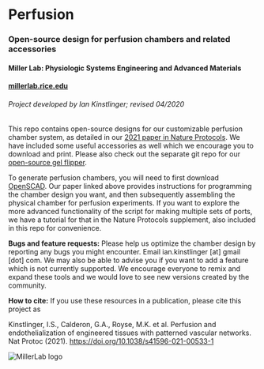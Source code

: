 # Perfusion
### Open-source design for perfusion chambers and related accessories
#### Miller Lab: Physiologic Systems Engineering and Advanced Materials
#### [millerlab.rice.edu](http://millerlab.rice.edu)
###### Project developed by Ian Kinstlinger; revised 04/2020

This repo contains open-source designs for our customizable perfusion chamber system, as detailed in our [2021 paper in Nature Protocols](https://rdcu.be/clcY7). We have included some useful accessories as well which we encourage you to download and print. Please also check out the separate git repo for our [open-source gel flipper](https://github.com/MillerLabFTW/GelFlipper).

To generate perfusion chambers, you will need to first download [OpenSCAD](https://openscad.org/). Our paper linked above provides instructions for programming the chamber design you want, and then subsequently assembling the physical chamber for perfusion experiments. If you want to explore the more advanced functionality of the script for making multiple sets of ports, we have a tutorial for that in the Nature Protocols supplement, also included in this repo for convenience. 

**Bugs and feature requests:** Please help us optimize the chamber design by reporting any bugs you might encounter. Email ian.kinstlinger [at] gmail [dot] com. We may also be able to advise you if you want to add a feature which is not currently supported. We encourage everyone to remix and expand these tools and we would love to see new versions created by the community.

**How to cite:** If you use these resources in a publication, please cite this project as

Kinstlinger, I.S., Calderon, G.A., Royse, M.K. et al. Perfusion and endothelialization of engineered tissues with patterned vascular networks. Nat Protoc (2021). https://doi.org/10.1038/s41596-021-00533-1







![MillerLab logo](https://github.com/MillerLabFTW/OpenSLS/blob/master/MillerLab_logo.jpg)